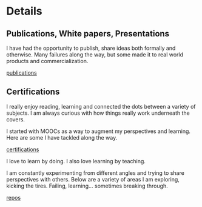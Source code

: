 # Details

## Publications, White papers, Presentations
I have had the opportunity to publish, share ideas both formally and otherwise.  Many failures along the way, but some made it to real world products and commercialization.

[publications](publications.md)

## Certifications
I really enjoy reading, learning and connected the dots between a variety of subjects.  I am always curious with how things really work underneath the covers.

I started with MOOCs as a way to augment my perspectives and learning.  Here are some I have tackled along the way.

[certifications](certifications.md)

I love to learn by doing.  I also love learning by teaching.

I am constantly experimenting from different angles and trying to share perspectives with others.  Below are a variety of areas I am exploring, kicking the tires.  Failing, learning... sometimes breaking through.

[repos](https://github.com/nalbarr/my-projects)
